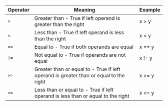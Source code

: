 |Operator| 	Meaning|	Example| 
|---| --- | --- | 
| `>`	|Greater than - True if left operand is greater than the right|	x > y
|`<`	|Less than - True if left operand is less than the right|	x < y
|`==`	|Equal to - True if both operands are equal|	x == y
|`!=`	|Not equal to - True if operands are not equal|	x != y
|`>=`	|Greater than or equal to - True if left operand is greater than or equal to the right|	x >= y
|`<=`	|Less than or equal to - True if left operand is less than or equal to the right|	x <= y